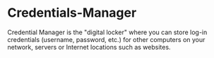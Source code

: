 # Credentials-Manager
Credential Manager is the "digital locker" where you can store log-in credentials (username, password, etc.) for other computers on your network, servers or Internet locations such as websites.
